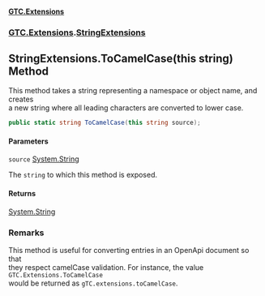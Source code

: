 #### [GTC.Extensions](GTCExtensions.md 'GTC Extensions')
### [GTC.Extensions](GTCExtensions.md#GTC.Extensions 'GTC.Extensions').[StringExtensions](StringExtensions.md 'GTC.Extensions.StringExtensions')

## StringExtensions.ToCamelCase(this string) Method

This method takes a string representing a namespace or object name, and creates  
a new string where all leading characters are converted to lower case.

```csharp
public static string ToCamelCase(this string source);
```
#### Parameters

<a name='GTC.Extensions.StringExtensions.ToCamelCase(thisstring).source'></a>

`source` [System.String](https://docs.microsoft.com/en-us/dotnet/api/System.String 'System.String')

The `string` to which this method is exposed.

#### Returns
[System.String](https://docs.microsoft.com/en-us/dotnet/api/System.String 'System.String')

### Remarks
This method is useful for converting entries in an OpenApi document so that   
they respect camelCase validation. For instance, the value `GTC.Extensions.ToCamelCase`  
would be returned as `gTC.extensions.toCamelCase`.